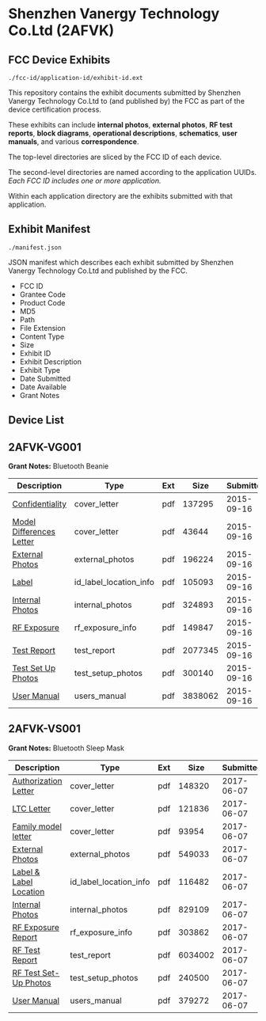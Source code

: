 # Shenzhen Vanergy Technology Co.Ltd (2AFVK)
## FCC Device Exhibits

```
./fcc-id/application-id/exhibit-id.ext
```

This repository contains the exhibit documents submitted by Shenzhen Vanergy Technology Co.Ltd to (and published by) the FCC as part of the device certification process.

These exhibits can include **internal photos**, **external photos**, **RF test reports**, **block diagrams**, **operational descriptions**, **schematics**, **user manuals**, and various **correspondence**.

The top-level directories are sliced by the FCC ID of each device.

The second-level directories are named according to the application UUIDs. *Each FCC ID includes one or more application.*

Within each application directory are the exhibits submitted with that application. 

## Exhibit Manifest

```
./manifest.json
```

JSON manifest which describes each exhibit submitted by Shenzhen Vanergy Technology Co.Ltd and published by the FCC.

- FCC ID
- Grantee Code
- Product Code
- MD5
- Path
- File Extension
- Content Type
- Size
- Exhibit ID
- Exhibit Description
- Exhibit Type
- Date Submitted
- Date Available
- Grant Notes

## Device List
## 2AFVK-VG001
**Grant Notes:** Bluetooth Beanie

| Description | Type | Ext | Size | Submitted | Available |
| ----------- | ---- | --- | ---- | --------- | --------- |
| [Confidentiality](2AFVK-VG001/7312295961dba01a94fdb8844d3aaad8/2750324.pdf) | cover_letter | pdf | 137295 | 2015-09-16 | 2015-09-18 |
| [Model Differences Letter](2AFVK-VG001/7312295961dba01a94fdb8844d3aaad8/2750325.pdf) | cover_letter | pdf | 43644 | 2015-09-16 | 2015-09-18 |
| [External Photos](2AFVK-VG001/7312295961dba01a94fdb8844d3aaad8/2750326.pdf) | external_photos | pdf | 196224 | 2015-09-16 | 2015-09-18 |
| [Label](2AFVK-VG001/7312295961dba01a94fdb8844d3aaad8/2750328.pdf) | id_label_location_info | pdf | 105093 | 2015-09-16 | 2015-09-18 |
| [Internal Photos](2AFVK-VG001/7312295961dba01a94fdb8844d3aaad8/2750327.pdf) | internal_photos | pdf | 324893 | 2015-09-16 | 2015-09-18 |
| [RF Exposure](2AFVK-VG001/7312295961dba01a94fdb8844d3aaad8/2750332.pdf) | rf_exposure_info | pdf | 149847 | 2015-09-16 | 2015-09-18 |
| [Test Report](2AFVK-VG001/7312295961dba01a94fdb8844d3aaad8/2750333.pdf) | test_report | pdf | 2077345 | 2015-09-16 | 2015-09-18 |
| [Test Set Up Photos](2AFVK-VG001/7312295961dba01a94fdb8844d3aaad8/2750331.pdf) | test_setup_photos | pdf | 300140 | 2015-09-16 | 2015-09-18 |
| [User Manual](2AFVK-VG001/7312295961dba01a94fdb8844d3aaad8/2750334.pdf) | users_manual | pdf | 3838062 | 2015-09-16 | 2015-09-18 |
## 2AFVK-VS001
**Grant Notes:** Bluetooth Sleep Mask

| Description | Type | Ext | Size | Submitted | Available |
| ----------- | ---- | --- | ---- | --------- | --------- |
| [Authorization Letter](2AFVK-VS001/014765ef3bf9071f6f666d5303ce5568/3415936.pdf) | cover_letter | pdf | 148320 | 2017-06-07 | 2017-06-07 |
| [LTC Letter](2AFVK-VS001/014765ef3bf9071f6f666d5303ce5568/3415937.pdf) | cover_letter | pdf | 121836 | 2017-06-07 | 2017-06-07 |
| [Family model letter](2AFVK-VS001/014765ef3bf9071f6f666d5303ce5568/3415938.pdf) | cover_letter | pdf | 93954 | 2017-06-07 | 2017-06-07 |
| [External Photos](2AFVK-VS001/014765ef3bf9071f6f666d5303ce5568/3415939.pdf) | external_photos | pdf | 549033 | 2017-06-07 | 2017-06-07 |
| [Label & Label Location](2AFVK-VS001/014765ef3bf9071f6f666d5303ce5568/3415940.pdf) | id_label_location_info | pdf | 116482 | 2017-06-07 | 2017-06-07 |
| [Internal Photos](2AFVK-VS001/014765ef3bf9071f6f666d5303ce5568/3415941.pdf) | internal_photos | pdf | 829109 | 2017-06-07 | 2017-06-07 |
| [RF Exposure Report](2AFVK-VS001/014765ef3bf9071f6f666d5303ce5568/3415943.pdf) | rf_exposure_info | pdf | 303862 | 2017-06-07 | 2017-06-07 |
| [RF Test Report](2AFVK-VS001/014765ef3bf9071f6f666d5303ce5568/3415945.pdf) | test_report | pdf | 6034002 | 2017-06-07 | 2017-06-07 |
| [RF Test Set-Up Photos](2AFVK-VS001/014765ef3bf9071f6f666d5303ce5568/3415946.pdf) | test_setup_photos | pdf | 240500 | 2017-06-07 | 2017-06-07 |
| [User Manual](2AFVK-VS001/014765ef3bf9071f6f666d5303ce5568/3415947.pdf) | users_manual | pdf | 379272 | 2017-06-07 | 2017-06-07 |
